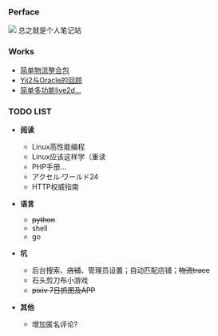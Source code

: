 ### Perface
![](/img/sosgII19.png) 总之就是个人笔记站

### Works

* [简单物流整合包](https://github.com/sockball/logistics)
* [Yii2与Oracle的回顾](https://www.jianshu.com/p/4dcf4b1c527e)
* [简单多功能live2d...](https://github.com/sockball/live2d-widget.js)

### TODO LIST

* **阅读**
    * Linux高性能编程
    * Linux应该这样学（重读
    * PHP手册...
    * アクセル·ワールド24
    * HTTP权威指南

* **语言**
    * ~~python~~
    * shell
    * go

* **坑**
    * 后台搜索、~~店铺~~、管理员设置；自动匹配店铺；~~物流trace~~
    * 石头剪刀布小游戏
    * ~~pixiv 7日抓图及APP~~

* **其他**
    * 增加匿名评论?
